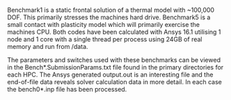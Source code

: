 

Benchmark1 is a static frontal solution of a thermal model with ~100,000 DOF. This primarily stresses the machines hard drive.
Benchmark5 is a small contact with plasticity model which will primarily exercise the machines CPU.
Both codes have been calculated with Ansys 16.1 utilising 1 node and 1 core with a single thread per process using 24GB of real memory and run from /data.

The parameters and switches used with these benchmarks can be viewed in the Bench*.SubmissionParams.txt file found in the primary directories for each HPC.
The Ansys generated output.out is an interesting file and the end-of-file data reveals solver calculation data in more detail.
In each case the bench0*.inp file has been processed.
